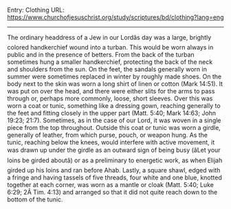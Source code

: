 Entry: Clothing
URL: https://www.churchofjesuschrist.org/study/scriptures/bd/clothing?lang=eng

---

The ordinary headdress of a Jew in our Lordâs day was a large, brightly colored handkerchief wound into a turban. This would be worn always in public and in the presence of betters. From the back of the turban sometimes hung a smaller handkerchief, protecting the back of the neck and shoulders from the sun. On the feet, the sandals generally worn in summer were sometimes replaced in winter by roughly made shoes. On the body next to the skin was worn a long shirt of linen or cotton (Mark 14:51). It was put on over the head, and there were either slits for the arms to pass through or, perhaps more commonly, loose, short sleeves. Over this was worn a coat or tunic, something like a dressing gown, reaching generally to the feet and fitting closely in the upper part (Matt. 5:40; Mark 14:63; John 19:23; 21:7). Sometimes, as in the case of our Lord, it was woven in a single piece from the top throughout. Outside this coat or tunic was worn a girdle, generally of leather, from which purse, pouch, or weapon hung. As the tunic, reaching below the knees, would interfere with active movement, it was drawn up under the girdle as an outward sign of being busy (âLet your loins be girded aboutâ) or as a preliminary to energetic work, as when Elijah girded up his loins and ran before Ahab. Lastly, a square shawl, edged with a fringe and having tassels of five threads, four white and one blue, knotted together at each corner, was worn as a mantle or cloak (Matt. 5:40; Luke 6:29; 2Â Tim. 4:13) and arranged so that it did not quite reach down to the bottom of the tunic.
